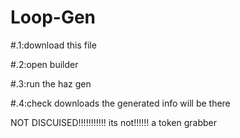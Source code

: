 # Loop-Gen

#.1:download this file

#.2:open builder

#.3:run the haz gen

#.4:check downloads the generated info will be there





NOT DISCUISED!!!!!!!!!!! its not!!!!!! a token grabber
